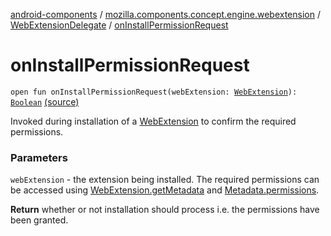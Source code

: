 [android-components](../../index.md) / [mozilla.components.concept.engine.webextension](../index.md) / [WebExtensionDelegate](index.md) / [onInstallPermissionRequest](./on-install-permission-request.md)

# onInstallPermissionRequest

`open fun onInstallPermissionRequest(webExtension: `[`WebExtension`](../-web-extension/index.md)`): `[`Boolean`](https://kotlinlang.org/api/latest/jvm/stdlib/kotlin/-boolean/index.html) [(source)](https://github.com/mozilla-mobile/android-components/blob/master/components/concept/engine/src/main/java/mozilla/components/concept/engine/webextension/WebExtensionDelegate.kt#L84)

Invoked during installation of a [WebExtension](../-web-extension/index.md) to confirm the required permissions.

### Parameters

`webExtension` - the extension being installed. The required permissions can be
accessed using [WebExtension.getMetadata](../-web-extension/get-metadata.md) and [Metadata.permissions](../-metadata/permissions.md).

**Return**
whether or not installation should process i.e. the permissions have been
granted.

